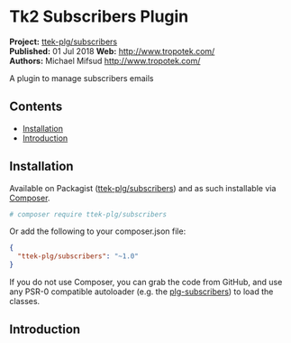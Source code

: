 # Tk2 Subscribers Plugin

__Project:__ [ttek-plg/subscribers](http://packagist.org/packages/ttek-plg/subscribers)  
__Published:__ 01 Jul 2018
__Web:__ <http://www.tropotek.com/>  
__Authors:__ Michael Mifsud <http://www.tropotek.com/>  
  
A plugin to manage subscribers emails

## Contents

- [Installation](#installation)
- [Introduction](#introduction)


## Installation

Available on Packagist ([ttek-plg/subscribers](http://packagist.org/packages/ttek-plg/subscribers))
and as such installable via [Composer](http://getcomposer.org/).

```bash
# composer require ttek-plg/subscribers
```

Or add the following to your composer.json file:

```json
{
  "ttek-plg/subscribers": "~1.0"
}
```

If you do not use Composer, you can grab the code from GitHub, and use any
PSR-0 compatible autoloader (e.g. the [plg-subscribers](https://github.com/tropotek/plg-subscribers))
to load the classes.


## Introduction



  
  
